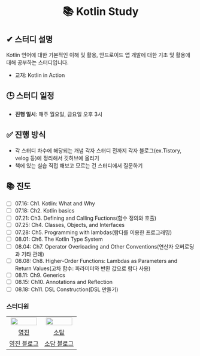 <div align="center">
  
# 📚 Kotlin Study

</div>

## ✔ 스터디 설명  
Kotlin 언어에 대한 기본적인 이해 및 활용, 안드로이드 앱 개발에 대한 기초 및 활용에 대해 공부하는 스터디입니다.
- 교재: Kotlin in Action

## 🕒 스터디 일정  
- **진행 일시**: 매주 월요일, 금요일 오후 3시

## ✅ 진행 방식
- 각 스터디 차수에 해당되는 개념 각자 스터디 전까지 각자 블로그(ex.Tistory, velog 등)에 정리해서 깃허브에 올리기
- 책에 있는 실습 직접 해보고 모르는 건 스터디에서 질문하기

## 📚 진도  
- [ ] 07.16: Ch1. Kotlin: What and Why
- [ ] 07.18: Ch2. Kotlin basics
- [ ] 07.21: Ch3. Defining and Calling Fuctions(함수 정의와 호출)
- [ ] 07.25: Ch4. Classes, Objects, and Interfaces
- [ ] 07.28: Ch5. Programming with lambdas(람다를 이용한 프로그래밍)
- [ ] 08.01: Ch6. The Kotlin Type System
- [ ] 08.04: Ch7. Operator Overloading and Other Conventions(연산자 오버로딩과 기타 관례)
- [ ] 08.08: Ch8. Higher-Order Functions: Lambdas as Parameters and Return Values(고차 함수: 파라미터와 반환 값으로 람다 사용)
- [ ] 08.11: Ch9. Generics
- [ ] 08.15: Ch10. Annotations and Reflection
- [ ] 08.18: Ch11. DSL Construction(DSL 만들기)

### 스터디원

<table align="center">
<tr align="center">
<td><img src="https://avatars.githubusercontent.com/u/156926628?v=4" style="width:95%;"></td>
<td><img src="https://avatars.githubusercontent.com/u/156926628?v=4" style="width:95%;"></td>
</tr>


<tr align="center">
<td><a href="https://github.com/J0725">영진</td>
<td><a href="https://github.com/sodam2z">소담</td>
</tr>


<tr align="center">
<td><a href="https://velog.io/@younjin_02/posts">영진 블로그</td>
<td><a href="https://velog.io/@sodam2z/posts">소담 블로그</td>
</tr>
</table>

<br>
